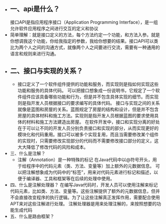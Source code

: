 - ## 一、api是什么？
  接口API是指应用程序接口（Application Programming Interface），是一组允许软件应用程序之间进行交互的定义和协议
- 简单理解：就是接口定义的方法，每个方法约定一个功能，和方法入参。就是你想调我这个功能，你给我指定的参数，我给你想要的结果。接口API可以类比为两个人之间的沟通方式，就像两个人之间要进行交流，需要有一种通用的语言和规则来进行沟通。
- ## 二、接口与实现的关系？
	- 接口定义了一个软件组件提供的功能和服务，而实现则是指如何实现这些功能和服务的具体代码。
	  可以把接口想象成一份说明书，它规定了一个软件组件应该具备哪些功能和行为，但是并不包含具体实现的细节。而实现则是指开发人员根据接口的要求编写的具体代码。
	  接口与实现之间的关系就像是蓝图和房屋的关系。蓝图规定了房屋的结构和设计，但是并不包含房屋的具体材料和施工方法。实现则是指开发人员根据蓝图的要求使用具体的材料和施工方法建造出房屋。
	  在软件开发中，接口和实现分离的好处在于可以让不同的开发人员分别负责接口和实现的部分，从而实现更好的模块化和代码重用。接口可以被多个实现复用，而且当需要修改某个组件的实现时，只需要修改实现部分的代码而不需要修改接口部分的定义，这大大降低了修改代码的风险和成本。
- 三、什么是注解？
	- 注解（Annotation）是一种特殊的标记
	  在Java代码中以@符号开头，用于给程序中的代码元素（类、方法、变量等）加上额外的元数据信息。
	  可以把注解想象成为代码中的“标签”，用来对代码元素进行标记和描述，以便于编译器、工具和框架等在后续的处理中使用。
- 四、什么是注解处理器？
  在编写Java代码时，开发人员可以使用注解来标记代码元素，比如类、方法、变量等。这些注解提供了额外的元数据信息，但并不会直接改变程序的执行逻辑。为了让这些注解真正发挥作用，需要配合使用APT来对这些注解进行处理。
  注解处理器是用来处理注解的，来按照想要的功能生成代码
- 五、什么是路由框架？